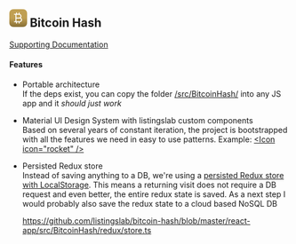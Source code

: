 ## ![alt text](./react-app/public/svg/logo16.svg "Bitcoin Hash Logo") Bitcoin Hash

[Supporting Documentation](./react-app/public/markdown/)

#### Features

- Portable architecture  
    If the deps exist, you can copy the folder [/src/BitcoinHash/](https://github.com/listingslab/bitcoin-hash/tree/master/react-app/src/BitcoinHash) into any JS app and it _should just work_

- Material UI Design System with listingslab custom components      
    Based on several years of constant iteration, the project is bootstrapped with all the features we need in easy to use patterns. Example: [&lt;Icon icon="rocket" /&gt;](https://github.com/listingslab/bitcoin-hash/blob/master/react-app/src/BitcoinHash/components/Icon.tsx)

- Persisted Redux store  
    Instead of saving anything to a DB, we're using a [persisted Redux store with LocalStorage](https://github.com/listingslab/bitcoin-hash/blob/master/react-app/src/BitcoinHash/redux/store.ts). This means a returning visit does not require a DB request and even better, the entire redux state is saved. As a next step I would probably also save the redux state to a cloud based NoSQL DB

    https://github.com/listingslab/bitcoin-hash/blob/master/react-app/src/BitcoinHash/redux/store.ts